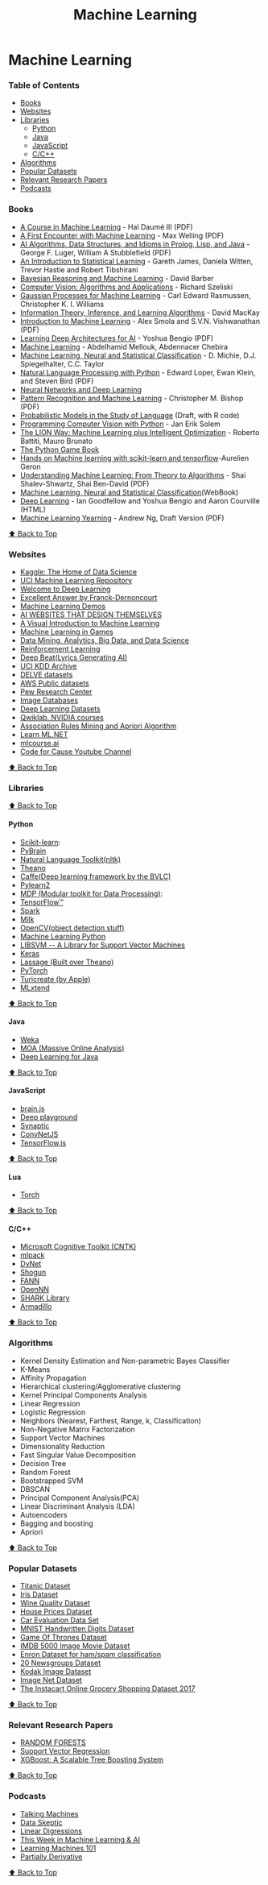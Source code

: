 ﻿---
title: Machine Learning
category: Libraries
---

# Machine Learning

### Table of Contents

* [Books](#books)
* [Websites](#websites)
* [Libraries](#libraries)
  * [Python](#python)
  * [Java](#java)
  * [JavaScript](#javascript)
  * [C/C++](#cpp)
* [Algorithms](#algorithms)
* [Popular Datasets](#popular-datasets)
* [Relevant Research Papers](#relevant-research-papers)
* [Podcasts](#podcasts)


### Books

* [A Course in Machine Learning](http://ciml.info/dl/v0_8/ciml-v0_8-all.pdf) - Hal Daumé III (PDF)
* [A First Encounter with Machine Learning](https://www.ics.uci.edu/~welling/teaching/ICS273Afall11/IntroMLBook.pdf) - Max Welling (PDF)
* [AI Algorithms, Data Structures, and Idioms in Prolog, Lisp, and Java](http://wps.aw.com/wps/media/objects/5771/5909832/PDF/Luger_0136070477_1.pdf) - George F. Luger, William A Stubblefield (PDF)
* [An Introduction to Statistical Learning](http://www-bcf.usc.edu/~gareth/ISL/) - Gareth James, Daniela Witten, Trevor Hastie and Robert Tibshirani
* [Bayesian Reasoning and Machine Learning](http://web4.cs.ucl.ac.uk/staff/D.Barber/pmwiki/pmwiki.php?n=Brml.HomePage) - David Barber
* [Computer Vision: Algorithms and Applications](http://hackershelf.com/book/134/computer-vision-algorithms-and-applications/) - Richard Szeliski
* [Gaussian Processes for Machine Learning](http://www.gaussianprocess.org/gpml/) - Carl Edward Rasmussen, Christopher K. I. Williams
* [Information Theory, Inference, and Learning Algorithms](http://www.inference.phy.cam.ac.uk/itila/) - David MacKay
* [Introduction to Machine Learning](http://alex.smola.org/drafts/thebook.pdf) - Alex Smola and S.V.N. Vishwanathan (PDF)
* [Learning Deep Architectures for AI](http://www.iro.umontreal.ca/~bengioy/papers/ftml_book.pdf) - Yoshua Bengio (PDF)
* [Machine Learning](http://www.intechopen.com/books/machine_learning) - Abdelhamid Mellouk, Abdennacer Chebira
* [Machine Learning, Neural and Statistical Classification](http://www1.maths.leeds.ac.uk/~charles/statlog/) - D. Michie, D.J. Spiegelhalter, C.C. Taylor
* [Natural Language Processing with Python](http://victoria.lviv.ua/html/fl5/NaturalLanguageProcessingWithPython.pdf) -  Edward Loper, Ewan Klein, and Steven Bird (PDF)
* [Neural Networks and Deep Learning](http://neuralnetworksanddeeplearning.com)
* [Pattern Recognition and Machine Learning](https://www.microsoft.com/en-us/research/uploads/prod/2006/01/Bishop-Pattern-Recognition-and-Machine-Learning-2006.pdf) - Christopher M. Bishop (PDF)
* [Probabilistic Models in the Study of Language](http://idiom.ucsd.edu/~rlevy/pmsl_textbook/text.html) (Draft, with R code)
* [Programming Computer Vision with Python](http://programmingcomputervision.com/) - Jan Erik Solem
* [The LION Way: Machine Learning plus Intelligent Optimization](http://www.e-booksdirectory.com/details.php?ebook=9575) - Roberto Battiti, Mauro Brunato
* [The Python Game Book](http://thepythongamebook.com/en%3Astart)
* [Hands on Machine learning with scikit-learn and tensorflow](http://93.174.95.29/_ads/701B3790512F6104CD265E9088FDADEE)-Aurelien Geron
* [Understanding Machine Learning: From Theory to Algorithms](https://www.cse.huji.ac.il/~shais/UnderstandingMachineLearning/understanding-machine-learning-theory-algorithms.pdf) - Shai Shalev-Shwartz, Shai Ben-David (PDF)
* [Machine Learning, Neural and Statistical Classification](http://www1.maths.leeds.ac.uk/~charles/statlog/)(WebBook)
* [Deep Learning](http://www.deeplearningbook.org/) - Ian Goodfellow and Yoshua Bengio and Aaron Courville (HTML)
* [Machine Learning Yearning](https://d2wvfoqc9gyqzf.cloudfront.net/content/uploads/2018/09/Ng-MLY01-13.pdf) - Andrew Ng, Draft Version (PDF)

[⬆ Back to Top](#table-of-contents)

### Websites

* [Kaggle: The Home of Data Science](https://www.kaggle.com/)
* [UCI Machine Learning Repository](http://archive.ics.uci.edu/ml/)
* [Welcome to Deep Learning](http://deeplearning.net/)
* [Excellent Answer by Franck-Dernoncourt](https://www.quora.com/What-are-the-best-talks-lectures-related-to-big-data-algorithms-machine-learning/answer/Franck-Dernoncourt)
* [Machine Learning Demos](http://mldemos.epfl.ch/)
* [AI WEBSITES THAT DESIGN THEMSELVES](https://thegrid.io/)
* [A Visual Introduction to Machine Learning](http://www.r2d3.us/visual-intro-to-machine-learning-part-1/)
* [Machine Learning in Games](http://satirist.org/learn-game/)
* [Data Mining, Analytics, Big Data, and Data Science](http://www.kdnuggets.com/)
* [Reinforcement Learning](http://outlace.com/)
* [Deep Beat(Lyrics Generating AI)](http://deepbeat.org/)
* [UCI KDD Archive](http://kdd.ics.uci.edu/)
* [DELVE datasets](http://www.cs.toronto.edu/~delve/data/datasets.html)
* [AWS Public datasets](https://aws.amazon.com/datasets/)
* [Pew Research Center](http://www.pewresearch.org/download-datasets/)
* [Image Databases](http://www.imageprocessingplace.com/root_files_V3/image_databases.htm)
* [Deep Learning Datasets](http://deeplearning.net/datasets/)
* [Qwiklab. NVIDIA courses](https://nvidia.qwiklab.com/)
* [Association Rules Mining and Apriori Algorithm](https://www.datatheque.com/posts/association-analysis/)
* [Learn ML.NET](https://dotnet.microsoft.com/learn/ml-dotnet)
* [mlcourse.ai](https://mlcourse.ai)
* [Code for Cause Youtube Channel](https://www.youtube.com/watch?v=ycvSMpsg7qk&list=PLyzHIYrZBplo3K0dNUqppd2ynnoZPD6N1)

[⬆ Back to Top](#table-of-contents)


### Libraries

[⬆ Back to Top](#table-of-contents)

#### Python

* [Scikit-learn](http://scikit-learn.org/stable/):
* [PyBrain](http://pybrain.org/)
* [Natural Language Toolkit(nltk)](http://www.nltk.org/)
* [Theano](http://www.deeplearning.net/software/theano/)
* [Caffe(Deep learning framework by the BVLC)](http://caffe.berkeleyvision.org/)
* [Pylearn2](http://deeplearning.net/software/pylearn2/)
* [MDP (Modular toolkit for Data Processing)](http://mdp-toolkit.sourceforge.net/):
* [TensorFlow™ ](https://www.tensorflow.org/)
* [Spark](http://spark.apache.org/)
* [Milk](https://pypi.python.org/pypi/milk/)
* [OpenCV(object detection stuff)](http://opencv.willowgarage.com/documentation/python/index.html)
* [Machine Learning Python](http://mlpy.sourceforge.net/)
* [LIBSVM -- A Library for Support Vector Machines](https://www.csie.ntu.edu.tw/~cjlin/libsvm/)
* [Keras](https://keras.io/)
* [Lassage (Built over Theano)](http://lasagne.readthedocs.io/en/latest/user/tutorial.html)
* [PyTorch](http://pytorch.org/)
* [Turicreate (by Apple)](https://apple.github.io/turicreate/docs/api/index.html)
* [MLxtend](http://rasbt.github.io/mlxtend/)

[⬆ Back to Top](#table-of-contents)

#### Java

* [Weka](https://www.cs.waikato.ac.nz/ml/weka/)
* [MOA (Massive Online Analysis)](https://moa.cms.waikato.ac.nz/)
* [Deep Learning for Java](https://github.com/deeplearning4j/deeplearning4j)

[⬆ Back to Top](#table-of-contents)

#### JavaScript

* [brain.js](https://github.com/BrainJS/brain.js)
* [Deep playground](https://github.com/tensorflow/playground)
* [Synaptic](https://github.com/cazala/synaptic)
* [ConvNetJS](https://github.com/karpathy/convnetjs)
* [TensorFlow.js](https://js.tensorflow.org)

[⬆ Back to Top](#table-of-contents)

#### Lua

* [Torch](http://torch.ch)

[⬆ Back to Top](#table-of-contents)

#### C/C++

* [Microsoft Cognitive Toolkit (CNTK)](https://docs.microsoft.com/en-us/cognitive-toolkit/)
* [mlpack](https://www.mlpack.org/)
* [DyNet](https://github.com/clab/dynet)
* [Shogun](https://github.com/shogun-toolbox/shogun)
* [FANN](https://github.com/libfann)
* [OpenNN](https://github.com/Artelnics/opennn)
* [SHARK Library](https://github.com/Shark-ML/Shark)
* [Armadillo](https://github.com/EmanueleCannizzaro/armadillo)

[⬆ Back to Top](#table-of-contents)

### Algorithms

* Kernel Density Estimation and Non-parametric Bayes Classifier
* K-Means
* Affinity Propagation
* Hierarchical clustering/Agglomerative clustering
* Kernel Principal Components Analysis
* Linear Regression
* Logistic Regression
* Neighbors (Nearest, Farthest, Range, k, Classification)
* Non-Negative Matrix Factorization
* Support Vector Machines
* Dimensionality Reduction
* Fast Singular Value Decomposition
* Decision Tree
* Random Forest
* Bootstrapped SVM
* DBSCAN
* Principal Component Analysis(PCA)
* Linear Discriminant Analysis (LDA)
* Autoencoders
* Bagging and boosting
* Apriori

[⬆ Back to Top](#table-of-contents)


### Popular Datasets

* [Titanic Dataset](https://www.kaggle.com/c/titanic/data)
* [Iris Dataset](http://archive.ics.uci.edu/ml/datasets/Iris)
* [Wine Quality Dataset](http://archive.ics.uci.edu/ml/datasets/Wine+Quality)
* [House Prices Dataset](https://www.kaggle.com/c/house-prices-advanced-regression-techniques/data)
* [Car Evaluation Data Set](http://archive.ics.uci.edu/ml/datasets/Car+Evaluation)
* [MNIST Handwritten Digits Dataset](http://yann.lecun.com/exdb/mnist/)
* [Game Of Thrones Dataset](https://www.kaggle.com/mylesoneill/game-of-thrones)
* [IMDB 5000 Image Movie Dataset](https://www.kaggle.com/deepmatrix/imdb-5000-movie-dataset)
* [Enron Dataset for ham/spam classification](http://www2.aueb.gr/users/ion/data/enron-spam/)
* [20 Newsgroups Dataset](https://www.kaggle.com/crawford/20-newsgroups)
* [Kodak Image Dataset](http://r0k.us/graphics/kodak/)
* [Image Net Dataset](http://image-net.org)
* [The Instacart Online Grocery Shopping Dataset 2017](https://www.instacart.com/datasets/grocery-shopping-2017)

[⬆ Back to Top](#table-of-contents)


### Relevant Research Papers

* [RANDOM FORESTS](https://www.stat.berkeley.edu/~breiman/randomforest2001.pdf)
* [Support Vector Regression](https://pdfs.semanticscholar.org/c5a9/67eaded74a9fc414de4ad5120b0b66acd2c3.pdf)
* [XGBoost: A Scalable Tree Boosting System](https://arxiv.org/abs/1603.02754) 


[⬆ Back to Top](#table-of-contents)


### Podcasts

* [Talking Machines](http://www.thetalkingmachines.com/)
* [Data Skeptic](https://dataskeptic.com/)
* [Linear Digressions](http://lineardigressions.com/)
* [This Week in Machine Learning & AI](https://twimlai.com/)
* [Learning Machines 101](http://www.learningmachines101.com/)
* [Partially Derivative](http://partiallyderivative.com/)

[⬆ Back to Top](#table-of-contents)
